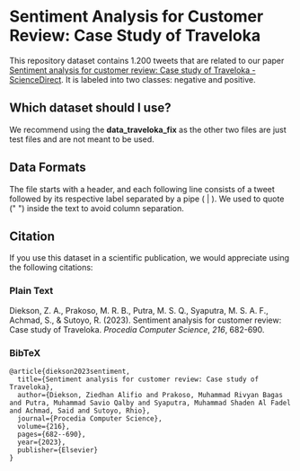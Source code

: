 # Sentiment Analysis for Customer Review: Case Study of Traveloka
This repository dataset contains 1.200 tweets that are related to our paper [Sentiment analysis for customer review: Case study of Traveloka - ScienceDirect](https://www.sciencedirect.com/science/article/pii/S1877050922022621). It is labeled into two classes: negative and positive.

## Which dataset should I use?
We recommend using the **data_traveloka_fix** as the other two files are just test files and are not meant to be used.

## Data Formats
The file starts with a header, and each following line consists of a tweet followed by its respective label separated by a pipe ( | ). 
We used to quote (" ") inside the text to avoid column separation.

## Citation
If you use this dataset in a scientific publication, we would appreciate using the following citations:
### Plain Text
Diekson, Z. A., Prakoso, M. R. B., Putra, M. S. Q., Syaputra, M. S. A. F., Achmad, S., & Sutoyo, R. (2023). Sentiment analysis for customer review: Case study of Traveloka. _Procedia Computer Science_, _216_, 682-690.
### BibTeX
```
@article{diekson2023sentiment,
  title={Sentiment analysis for customer review: Case study of Traveloka},
  author={Diekson, Ziedhan Alifio and Prakoso, Muhammad Rivyan Bagas and Putra, Muhammad Savio Qalby and Syaputra, Muhammad Shaden Al Fadel and Achmad, Said and Sutoyo, Rhio},
  journal={Procedia Computer Science},
  volume={216},
  pages={682--690},
  year={2023},
  publisher={Elsevier}
}
```
